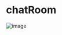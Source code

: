 # chatRoom
![image](https://github.com/user-attachments/assets/0eb85ef4-1333-4ac1-8781-b2071da9c22c)
